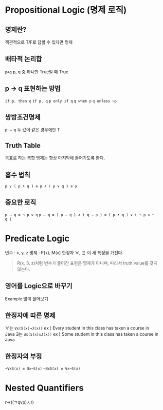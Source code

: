 # Propositional Logic (명제 로직)
## 명제란?
객관적으로 T/F로 답할 수 있다면 명제

## 배타적 논리합
`p⊕q`
p, q 중 하나만 True일 때  True

## p → q 표현하는 방법
`if p, then q`
`if p, q`
`p only if q`
`q when p`
`q unless ¬p`

## 쌍방조건명제
`p ↔ q`
두 값이 같은 경우에만 T

## Truth Table
목표로 하는 복합 명제는 항상 마지막에 들어가도록 한다.

## 흡수 법칙
`p ∨ ( p ∧ q ) ≡ p ∧ ( p ∨ q ) ≡ p`

## 중요한 로직
`p → q ≡ ¬ p v q`
`p ↔ q ≡ ( p → q ) ∧ ( q → p ) ≡ ( p ∧ q ) ∨ ( ¬ p ∧ ¬ q )` 


# Predicate Logic

변수 : x, y, z
명제 : P(x), M(x)
한정자 ∀, ∃
이 세 특징을 가진다.

> R(x, 3, z)처럼 변수가 들어간 표현은 명제가 아니며, 따라서 truth value를 갖지 않는다.

## 영어를 Logic으로 바꾸기
Example 많이 풀어보기

## 한정자에 따른 명제

∀는 `∀x(S(x)→J(x))`
ex ) Every student in this class has taken a course in Java
∃는 `∃x(S(x)∧J(x))`
ex ) Some student in this class has taken a course in Java

## 한정자의 부정
`¬∀xS(x) ≡ ∃x¬S(x)`
`¬∃xS(x) ≡ ∀x¬S(x)`

# Nested Quantifiers
r->((ㄱqvp)ㅅr)